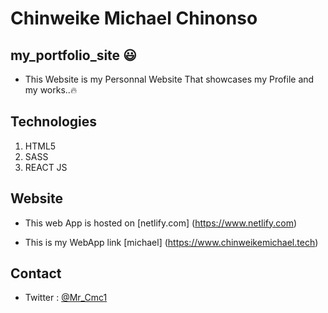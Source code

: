 # Chinweike Michael Chinonso

## my_portfolio_site 😃

- This Website is my Personnal Website That showcases my Profile and my works..🔥

## Technologies

1. HTML5
2. SASS
3. REACT JS

## Website

- This web App is hosted on [netlify.com]
(https://www.netlify.com)

- This is my WebApp link [michael] 
(https://www.chinweikemichael.tech)

## Contact

- Twitter : [@Mr_Cmc1](https://twitter.com/Mr_Cmc1?s=08)
